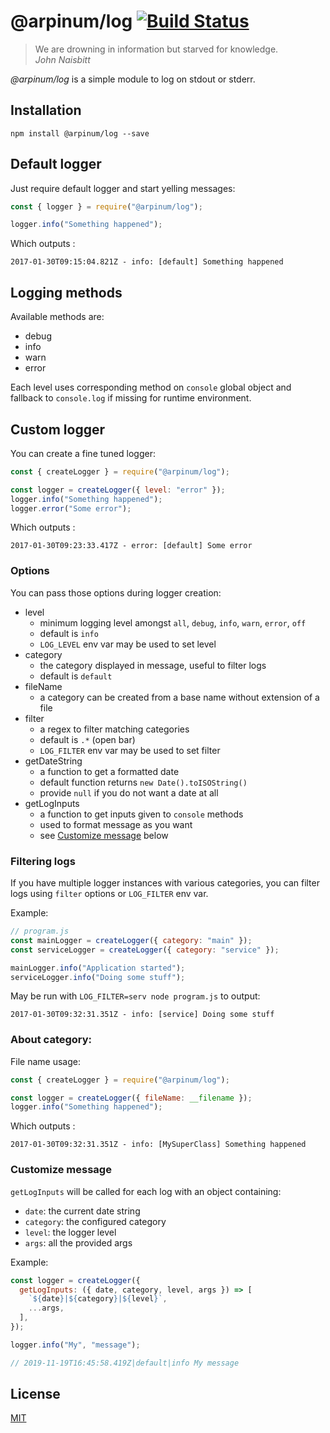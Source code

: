 # @arpinum/log [![Build Status](https://github.com/arpinum-oss/js-log/workflows/CI/badge.svg)](https://github.com/arpinum-oss/js-log/actions?query=workflow%3ACI)

> We are drowning in information but starved for knowledge.  
> <cite>John Naisbitt</cite>

_@arpinum/log_ is a simple module to log on stdout or stderr.

## Installation

```
npm install @arpinum/log --save
```

## Default logger

Just require default logger and start yelling messages:

```javascript
const { logger } = require("@arpinum/log");

logger.info("Something happened");
```

Which outputs :

```
2017-01-30T09:15:04.821Z - info: [default] Something happened
```

## Logging methods

Available methods are:

- debug
- info
- warn
- error

Each level uses corresponding method on `console` global object and fallback to `console.log` if missing for runtime environment.

## Custom logger

You can create a fine tuned logger:

```javascript
const { createLogger } = require("@arpinum/log");

const logger = createLogger({ level: "error" });
logger.info("Something happened");
logger.error("Some error");
```

Which outputs :

```
2017-01-30T09:23:33.417Z - error: [default] Some error
```

### Options

You can pass those options during logger creation:

- level
  - minimum logging level amongst `all`, `debug`, `info`, `warn`, `error`, `off`
  - default is `info`
  - `LOG_LEVEL` env var may be used to set level
- category
  - the category displayed in message, useful to filter logs
  - default is `default`
- fileName
  - a category can be created from a base name without extension of a file
- filter
  - a regex to filter matching categories
  - default is `.*` (open bar)
  - `LOG_FILTER` env var may be used to set filter
- getDateString
  - a function to get a formatted date
  - default function returns `new Date().toISOString()`
  - provide `null` if you do not want a date at all
- getLogInputs
  - a function to get inputs given to `console` methods
  - used to format message as you want
  - see [Customize message](#customize-message) below

### Filtering logs

If you have multiple logger instances with various categories, you can filter logs using `filter` options or `LOG_FILTER` env var.

Example:

```javascript
// program.js
const mainLogger = createLogger({ category: "main" });
const serviceLogger = createLogger({ category: "service" });

mainLogger.info("Application started");
serviceLogger.info("Doing some stuff");
```

May be run with `LOG_FILTER=serv node program.js` to output:

```
2017-01-30T09:32:31.351Z - info: [service] Doing some stuff
```

### About category:

File name usage:

```javascript
const { createLogger } = require("@arpinum/log");

const logger = createLogger({ fileName: __filename });
logger.info("Something happened");
```

Which outputs :

```
2017-01-30T09:32:31.351Z - info: [MySuperClass] Something happened
```

### Customize message

`getLogInputs` will be called for each log with an object containing:

- `date`: the current date string
- `category`: the configured category
- `level`: the logger level
- `args`: all the provided args

Example:

```javascript
const logger = createLogger({
  getLogInputs: ({ date, category, level, args }) => [
    `${date}|${category}|${level}`,
    ...args,
  ],
});

logger.info("My", "message");

// 2019-11-19T16:45:58.419Z|default|info My message
```

## License

[MIT](LICENSE)
